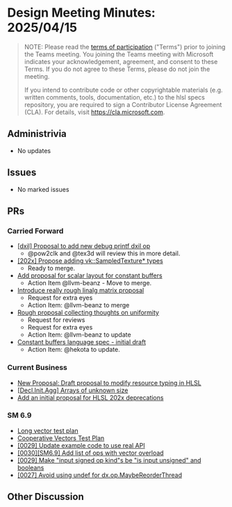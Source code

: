 # Design Meeting Minutes: 2025/04/15

> NOTE: Please read the [terms of participation](DesignMeetingTerms.txt)
> ("Terms") prior to joining the Teams meeting.  You joining the Teams meeting
> with Microsoft indicates your acknowledgement, agreement, and consent to these
> Terms.  If you do not agree to these Terms, please do not join the meeting.
>
> If you intend to contribute code or other copyrightable materials (e.g.
> written comments, tools, documentation, etc.)  to the hlsl specs repository,
> you are required to sign a Contributor License Agreement (CLA).  For details,
> visit https://cla.microsoft.com.

## Administrivia
* No updates

## Issues
* No marked issues

## PRs

### Carried Forward

* [[dxil] Proposal to add new debug printf dxil op](https://github.com/microsoft/hlsl-specs/pull/324)
  * @pow2clk and @tex3d will review this in more detail.
* [[202x] Propose adding vk::SampledTexture* types](https://github.com/microsoft/hlsl-specs/pull/343)
  * Ready to merge.
* [Add proposal for scalar layout for constant buffers](https://github.com/microsoft/hlsl-specs/pull/317)
  * Action Item @llvm-beanz - Move to merge.
* [Introduce really rough linalg matrix proposal](https://github.com/microsoft/hlsl-specs/pull/404)
  * Request for extra eyes
  * Action Item: @llvm-beanz to merge
* [Rough proposal collecting thoughts on uniformity](https://github.com/microsoft/hlsl-specs/pull/405)
  * Request for reviews
  * Request for extra eyes
  * Action Item: @llvm-beanz to update
* [Constant buffers language spec - initial draft](https://github.com/microsoft/hlsl-specs/pull/419)
  * Action Item: @hekota to update.

### Current Business
* [New Proposal: Draft proposal to modify resource typing in HLSL](https://github.com/microsoft/hlsl-specs/pull/461)
* [[Decl.Init.Agg] Arrays of unknown size](https://github.com/microsoft/hlsl-specs/pull/469)
* [Add an initial proposal for HLSL 202x deprecations](https://github.com/microsoft/hlsl-specs/pull/488)

### SM 6.9

* [Long vector test plan](https://github.com/microsoft/hlsl-specs/pull/421)
* [Cooperative Vectors Test Plan](https://github.com/microsoft/hlsl-specs/pull/428)
* [[0029] Update example code to use real API](https://github.com/microsoft/hlsl-specs/pull/472)
* [[0030][SM6.9] Add list of ops with vector overload](https://github.com/microsoft/hlsl-specs/pull/481)
* [[0029] Make "input signed op kind"s be "is input unsigned" and booleans](https://github.com/microsoft/hlsl-specs/pull/483)
* [[0027] Avoid using undef for dx.op.MaybeReorderThread](https://github.com/microsoft/hlsl-specs/pull/487)

## Other Discussion
